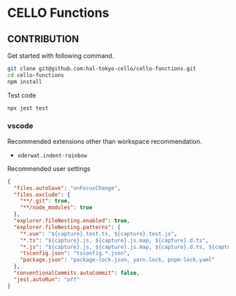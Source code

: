 # CELLO Functions

## CONTRIBUTION

Get started with following command.

```sh
git clone git@github.com:hal-tokyo-cello/cello-functions.git
cd cello-functions
npm install
```

Test code

```sh
npx jest test
```

### vscode

Recommended extensions other than workspace recommendation.

- `oderwat.indent-rainbow`

Recommended user settings

```json
{
  "files.autoSave": "onFocusChange",
  "files.exclude": {
    "**/.git": true,
    "**/node_modules": true
  },
  "explorer.fileNesting.enabled": true,
  "explorer.fileNesting.patterns": {
    "*.vue": "${capture}.test.ts, ${capture}.test.js",
    "*.ts": "${capture}.js, ${capture}.js.map, ${capture}.d.ts",
    "*.js": "${capture}.js, ${capture}.js.map, ${capture}.d.ts, ${capture}. d.ts.map",
    "tsconfig.json": "tsconfig.*.json",
    "package.json": "package-lock.json, yarn.lock, pnpm-lock.yaml"
  },
  "conventionalCommits.autoCommit": false,
  "jest.autoRun": "off"
}
```
